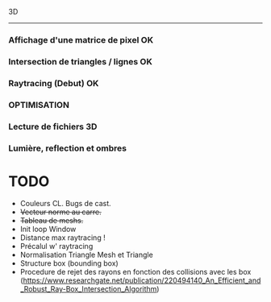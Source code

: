 3D

---

### Affichage d'une matrice de pixel OK
### Intersection de triangles / lignes OK
### Raytracing (Debut) OK
### OPTIMISATION
### Lecture de fichiers 3D
### Lumière, reflection et ombres

# TODO
- Couleurs CL. Bugs de cast.
- ~~Vecteur norme au carre.~~
- ~~Tableau de meshs.~~
- Init loop Window
- Distance max raytracing !
- Précalul w' raytracing
- Normalisation Triangle Mesh et Triangle
- Structure box (bounding box)
- Procedure de rejet des rayons en fonction des collisions avec les box (https://www.researchgate.net/publication/220494140_An_Efficient_and_Robust_Ray-Box_Intersection_Algorithm)
